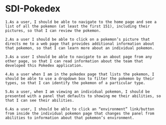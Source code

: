 # SDI-Pokedex


    1.As a user, I should be able to navigate to the home page and see a list of all the pokemon (at least the first 151), including their pictures, so that I can review the pokemon.

    2.As a user I should be able to click on a pokemon’s picture that directs me to a web page that provides additional information about that pokemon, so that I can learn more about an individual pokemon.

    3.As a user I should be able to navigate to an about page from any other page, so that I can read information about the team that developed this Pokedex application.

    4.As a user when I am in the pokedex page that lists the pokemon, I should be able to use a dropdown box to filter the pokemon by their types, so that I can identify the pokemon of a particular type.

    5.As a user, when I am viewing an individual pokemon, I should be presented with a panel that defaults to showing me their abilities, so that I can see their abilities.

    6.As a user, I should be able to click an “environment” link/button from inside the individual pokemon page that changes the panel from abilities to information about that pokemon’s environment.
